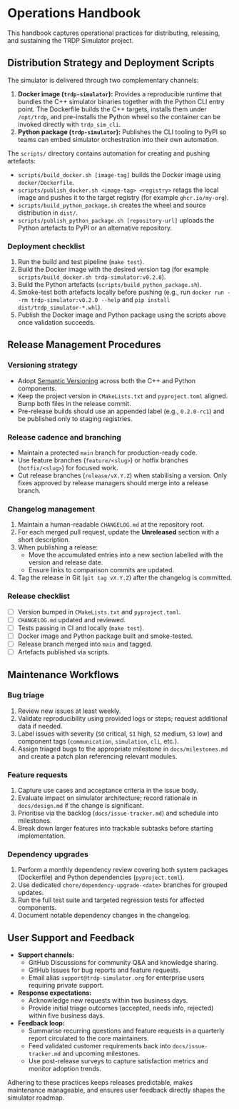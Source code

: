 # Operations Handbook

This handbook captures operational practices for distributing, releasing, and sustaining the
TRDP Simulator project.

## Distribution Strategy and Deployment Scripts

The simulator is delivered through two complementary channels:

1. **Docker image (`trdp-simulator`):** Provides a reproducible runtime that bundles the C++
   simulator binaries together with the Python CLI entry point. The Dockerfile builds the C++
   targets, installs them under `/opt/trdp`, and pre-installs the Python wheel so the container
   can be invoked directly with `trdp_sim_cli`.
2. **Python package (`trdp-simulator`):** Publishes the CLI tooling to PyPI so teams can embed
   simulator orchestration into their own automation.

The `scripts/` directory contains automation for creating and pushing artefacts:

- `scripts/build_docker.sh [image-tag]` builds the Docker image using `docker/Dockerfile`.
- `scripts/publish_docker.sh <image-tag> <registry>` retags the local image and pushes it to the
  target registry (for example `ghcr.io/my-org`).
- `scripts/build_python_package.sh` creates the wheel and source distribution in `dist/`.
- `scripts/publish_python_package.sh [repository-url]` uploads the Python artefacts to PyPI or an
  alternative repository.

### Deployment checklist

1. Run the build and test pipeline (`make test`).
2. Build the Docker image with the desired version tag (for example `scripts/build_docker.sh trdp-simulator:v0.2.0`).
3. Build the Python artefacts (`scripts/build_python_package.sh`).
4. Smoke-test both artefacts locally before pushing (e.g., run `docker run --rm trdp-simulator:v0.2.0 --help`
   and `pip install dist/trdp_simulator-*.whl`).
5. Publish the Docker image and Python package using the scripts above once validation succeeds.

## Release Management Procedures

### Versioning strategy

- Adopt [Semantic Versioning](https://semver.org/) across both the C++ and Python components.
- Keep the project version in `CMakeLists.txt` and `pyproject.toml` aligned. Bump both files in the
  release commit.
- Pre-release builds should use an appended label (e.g., `0.2.0-rc1`) and be published only to
  staging registries.

### Release cadence and branching

- Maintain a protected `main` branch for production-ready code.
- Use feature branches (`feature/<slug>`) or hotfix branches (`hotfix/<slug>`) for focused work.
- Cut release branches (`release/vX.Y.Z`) when stabilising a version. Only fixes approved by release
  managers should merge into a release branch.

### Changelog management

1. Maintain a human-readable `CHANGELOG.md` at the repository root.
2. For each merged pull request, update the **Unreleased** section with a short description.
3. When publishing a release:
   - Move the accumulated entries into a new section labelled with the version and release date.
   - Ensure links to comparison commits are updated.
4. Tag the release in Git (`git tag vX.Y.Z`) after the changelog is committed.

### Release checklist

- [ ] Version bumped in `CMakeLists.txt` and `pyproject.toml`.
- [ ] `CHANGELOG.md` updated and reviewed.
- [ ] Tests passing in CI and locally (`make test`).
- [ ] Docker image and Python package built and smoke-tested.
- [ ] Release branch merged into `main` and tagged.
- [ ] Artefacts published via scripts.

## Maintenance Workflows

### Bug triage

1. Review new issues at least weekly.
2. Validate reproducibility using provided logs or steps; request additional data if needed.
3. Label issues with severity (`S0` critical, `S1` high, `S2` medium, `S3` low) and component tags
   (`communication`, `simulation`, `cli`, etc.).
4. Assign triaged bugs to the appropriate milestone in `docs/milestones.md` and create a patch plan
   referencing relevant modules.

### Feature requests

1. Capture use cases and acceptance criteria in the issue body.
2. Evaluate impact on simulator architecture; record rationale in `docs/design.md` if the change is
   significant.
3. Prioritise via the backlog (`docs/issue-tracker.md`) and schedule into milestones.
4. Break down larger features into trackable subtasks before starting implementation.

### Dependency upgrades

1. Perform a monthly dependency review covering both system packages (Dockerfile) and Python
   dependencies (`pyproject.toml`).
2. Use dedicated `chore/dependency-upgrade-<date>` branches for grouped updates.
3. Run the full test suite and targeted regression tests for affected components.
4. Document notable dependency changes in the changelog.

## User Support and Feedback

- **Support channels:**
  - GitHub Discussions for community Q&A and knowledge sharing.
  - GitHub Issues for bug reports and feature requests.
  - Email alias `support@trdp-simulator.org` for enterprise users requiring private support.
- **Response expectations:**
  - Acknowledge new requests within two business days.
  - Provide initial triage outcomes (accepted, needs info, rejected) within five business days.
- **Feedback loop:**
  - Summarise recurring questions and feature requests in a quarterly report circulated to the core
    maintainers.
  - Feed validated customer requirements back into `docs/issue-tracker.md` and upcoming
    milestones.
  - Use post-release surveys to capture satisfaction metrics and monitor adoption trends.

Adhering to these practices keeps releases predictable, makes maintenance manageable, and ensures
user feedback directly shapes the simulator roadmap.
